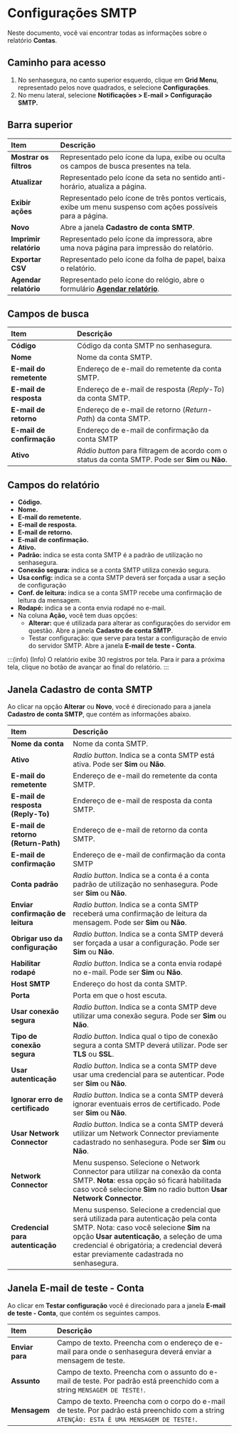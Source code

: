 # Configurações SMTP

Neste documento, você vai encontrar todas as informações sobre o relatório **Contas**.

## Caminho para acesso

1. No senhasegura, no canto superior esquerdo, clique em **Grid Menu**, representado pelos nove quadrados, e selecione **Configurações**.  
2. No menu lateral, selecione **Notificações \> E-mail \> Configuração SMTP.**

## Barra superior

| Item | Descrição |
| :---- | :---- |
| **Mostrar os filtros** | Representado pelo ícone da lupa, exibe ou oculta os campos de busca presentes na tela. |
| **Atualizar** | Representado pelo ícone da seta no sentido anti-horário, atualiza a página. |
| **Exibir ações** | Representado pelo ícone de três pontos verticais, exibe um menu suspenso com ações possíveis para a página. |
| **Novo** | Abre a janela **Cadastro de conta SMTP**. |
| **Imprimir relatório** | Representado pelo ícone da impressora, abre uma nova página para impressão do relatório. |
| **Exportar CSV** | Representado pelo ícone da folha de papel, baixa o relatório. |
| **Agendar relatório** | Representado pelo ícone do relógio, abre o formulário [**Agendar relatório**](https://docs.senhasegura.io/v3-31/docs/pt/general-information-how-to-issue-download-and-schedule-device-reports?highlight=como%20agendar%20relat%C3%B3rio). |

## Campos de busca

| Item | Descrição |
| :---- | :---- |
| **Código** | Código da conta SMTP no senhasegura. |
| **Nome** | Nome da conta SMTP. |
| **E-mail do remetente** | Endereço de e-mail do remetente da conta SMTP. |
| **E-mail de resposta** | Endereço de e-mail de resposta (*Reply-To*) da conta SMTP. |
| **E-mail de retorno** | Endereço de e-mail de retorno (*Return-Pat*h) da conta SMTP. |
| **E-mail de confirmação** | Endereço de e-mail de confirmação da conta SMTP |
| **Ativo** | *Rádio button* para filtragem de acordo com o status da conta SMTP. Pode ser **Sim** ou **Não**. |

## Campos do relatório

* **Código.**  
* **Nome.**  
* **E-mail do remetente.**  
* **E-mail de resposta.**  
* **E-mail de retorno.**  
* **E-mail de confirmação.**  
* **Ativo.**  
* **Padrão:** indica se esta conta SMTP é a padrão de utilização no senhasegura.  
* **Conexão segura:** indica se a conta SMTP utiliza conexão segura.  
* **Usa config:** indica se a conta SMTP deverá ser forçada a usar a seção de configuração  
* **Conf. de leitura:** indica se a conta SMTP recebe uma confirmação de leitura da mensagem.  
* **Rodapé:** indica se a conta envia rodapé no e-mail.  
* Na coluna **Ação,** você tem duas opções:  
  * **Alterar:** que é utilizada para alterar as configurações do servidor em questão. Abre a janela **Cadastro de conta SMTP**.  
  * Testar configuração: que serve para testar a configuração de envio do servidor SMTP. Abre a janela **E-mail de teste \- Conta**.

:::(info) (Info)
O relatório exibe 30 registros por tela. Para ir para a próxima tela, clique no botão de avançar ao final do relatório.
:::

## Janela Cadastro de conta SMTP

Ao clicar na opção **Alterar** ou **Novo**, você é direcionado para a janela **Cadastro de conta SMTP**, que contém as informações abaixo.

| Item | Descrição |
| :---- | :---- |
| **Nome da conta** | Nome da conta SMTP. |
| **Ativo** | *Radio button*. Indica se a conta SMTP está ativa. Pode ser **Sim** ou **Não**. |
| **E-mail do remetente** | Endereço de e-mail do remetente da conta SMTP. |
| **E-mail de resposta (Reply-To)** | Endereço de e-mail de resposta da conta SMTP. |
| **E-mail de retorno (Return-Path)** | Endereço de e-mail de retorno da conta SMTP. |
| **E-mail de confirmação** | Endereço de e-mail de confirmação da conta SMTP |
| **Conta padrão** | *Radio button*. Indica se a conta é a conta padrão de utilização no senhasegura. Pode ser **Sim** ou **Não**. |
| **Enviar confirmação de leitura** | *Radio button*. Indica se a conta SMTP receberá uma confirmação de leitura da mensagem. Pode ser **Sim** ou **Não**. |
| **Obrigar uso da configuração** | *Radio button*. Indica se a conta SMTP deverá ser forçada a usar a configuração. Pode ser **Sim** ou **Não**. |
| **Habilitar rodapé** | *Radio button*. Indica se a conta envia rodapé no e-mail. Pode ser **Sim** ou **Não**. |
| **Host SMTP** | Endereço do host da conta SMTP. |
| **Porta** | Porta em que o host escuta. |
| **Usar conexão segura** | *Radio button*. Indica se a conta SMTP deve utilizar uma conexão segura. Pode ser **Sim** ou **Não**. |
| **Tipo de conexão segura** | *Radio button*. Indica qual o tipo de conexão segura a conta SMTP deverá utilizar. Pode ser **TLS** ou **SSL**. |
| **Usar autenticação** | *Radio button*. Indica se a conta SMTP deve usar uma credencial para se autenticar. Pode ser **Sim** ou **Não**. |
| **Ignorar erro de certificado** | *Radio button*. Indica se a conta SMTP deverá ignorar eventuais erros de certificado. Pode ser **Sim** ou **Não**. |
| **Usar Network Connector** | *Radio button*. Indica se a conta SMTP deverá utilizar um Network Connector previamente cadastrado no senhasegura. Pode ser **Sim** ou **Não**. |
| **Network Connector** | Menu suspenso. Selecione o Network Connector para utilizar na conexão da conta SMTP. **Nota**: essa opção só ficará habilitada caso você selecione **Sim** no radio button **Usar Network Connector**. |
| **Credencial para autenticação** | Menu suspenso. Selecione a credencial que será utilizada para autenticação pela conta SMTP. Nota: caso você selecione **Sim** na opção **Usar autenticação**, a seleção de uma credencial é obrigatória; a credencial deverá estar previamente cadastrada no senhasegura. |

## Janela E-mail de teste \- Conta

Ao clicar em **Testar configuração** você é direcionado para a janela **E-mail de teste \- Conta**, que contém os seguintes campos.

| Item | Descrição |
| :---- | :---- |
| **Enviar para** | Campo de texto. Preencha com o endereço de e-mail para onde o senhasegura deverá enviar a mensagem de teste. |
| **Assunto** | Campo de texto. Preencha com o assunto do e-mail de teste. Por padrão está preenchido com a string `MENSAGEM DE TESTE!`. |
| **Mensagem** | Campo de texto. Preencha com o corpo do e-mail de teste. Por padrão está preenchido com a string `ATENÇÃO: ESTA É UMA MENSAGEM DE TESTE!`. |

